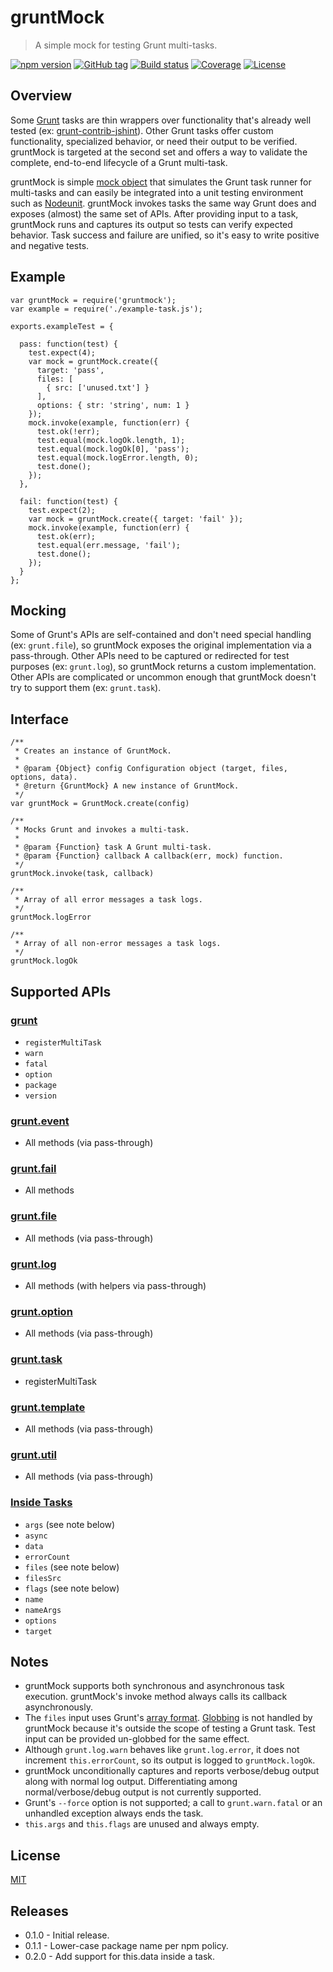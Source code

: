 # gruntMock

> A simple mock for testing Grunt multi-tasks.

[![npm version][npm-image]][npm-url]
[![GitHub tag][github-tag-image]][github-tag-url]
[![Build status][travis-image]][travis-url]
[![Coverage][coveralls-image]][coveralls-url]
[![License][license-image]][license-url]

## Overview

Some [Grunt](http://gruntjs.com/) tasks are thin wrappers over functionality that's already well tested (ex: [grunt-contrib-jshint](https://www.npmjs.org/package/grunt-contrib-jshint)). Other Grunt tasks offer custom functionality, specialized behavior, or need their output to be verified. gruntMock is targeted at the second set and offers a way to validate the complete, end-to-end lifecycle of a Grunt multi-task.

gruntMock is simple [mock object](http://en.wikipedia.org/wiki/Mock_object) that simulates the Grunt task runner for multi-tasks and can easily be integrated into a unit testing environment such as [Nodeunit](https://www.npmjs.org/package/nodeunit). gruntMock invokes tasks the same way Grunt does and exposes (almost) the same set of APIs. After providing input to a task, gruntMock runs and captures its output so tests can verify expected behavior. Task success and failure are unified, so it's easy to write positive and negative tests.

## Example

```
var gruntMock = require('gruntmock');
var example = require('./example-task.js');

exports.exampleTest = {

  pass: function(test) {
    test.expect(4);
    var mock = gruntMock.create({
      target: 'pass',
      files: [
        { src: ['unused.txt'] }
      ],
      options: { str: 'string', num: 1 }
    });
    mock.invoke(example, function(err) {
      test.ok(!err);
      test.equal(mock.logOk.length, 1);
      test.equal(mock.logOk[0], 'pass');
      test.equal(mock.logError.length, 0);
      test.done();
    });
  },

  fail: function(test) {
    test.expect(2);
    var mock = gruntMock.create({ target: 'fail' });
    mock.invoke(example, function(err) {
      test.ok(err);
      test.equal(err.message, 'fail');
      test.done();
    });
  }
};
```

## Mocking

Some of Grunt's APIs are self-contained and don't need special handling (ex: `grunt.file`), so gruntMock exposes the original implementation via a pass-through. Other APIs need to be captured or redirected for test purposes (ex: `grunt.log`), so gruntMock returns a custom implementation. Other APIs are complicated or uncommon enough that gruntMock doesn't try to support them (ex: `grunt.task`).

## Interface

```
/**
 * Creates an instance of GruntMock.
 *
 * @param {Object} config Configuration object (target, files, options, data).
 * @return {GruntMock} A new instance of GruntMock.
 */
var gruntMock = GruntMock.create(config)

/**
 * Mocks Grunt and invokes a multi-task.
 *
 * @param {Function} task A Grunt multi-task.
 * @param {Function} callback A callback(err, mock) function.
 */
gruntMock.invoke(task, callback)

/**
 * Array of all error messages a task logs.
 */
gruntMock.logError

/**
 * Array of all non-error messages a task logs.
 */
gruntMock.logOk
```

## Supported APIs

### [grunt](http://gruntjs.com/api/grunt)
* `registerMultiTask`
* `warn`
* `fatal`
* `option`
* `package`
* `version`

### [grunt.event](http://gruntjs.com/api/grunt.event)

* All methods (via pass-through)

### [grunt.fail](http://gruntjs.com/api/grunt.fail)

* All methods

### [grunt.file](http://gruntjs.com/api/grunt.file)

* All methods (via pass-through)

### [grunt.log](http://gruntjs.com/api/grunt.log)

* All methods (with helpers via pass-through)

### [grunt.option](http://gruntjs.com/api/grunt.option)

* All methods (via pass-through)

### [grunt.task](http://gruntjs.com/api/grunt.task)

* registerMultiTask

### [grunt.template](http://gruntjs.com/api/grunt.template)

* All methods (via pass-through)

### [grunt.util](http://gruntjs.com/api/grunt.util)

* All methods (via pass-through)

### [Inside Tasks](http://gruntjs.com/api/inside-tasks)

* `args` (see note below)
* `async`
* `data`
* `errorCount`
* `files` (see note below)
* `filesSrc`
* `flags` (see note below)
* `name`
* `nameArgs`
* `options`
* `target`

## Notes

* gruntMock supports both synchronous and asynchronous task execution. gruntMock's invoke method always calls its callback asynchronously.
* The `files` input uses Grunt's [array format](http://gruntjs.com/configuring-tasks#files-array-format). [Globbing](http://gruntjs.com/configuring-tasks#globbing-patterns) is not handled by gruntMock because it's outside the scope of testing a Grunt task. Test input can be provided un-globbed for the same effect.
* Although `grunt.log.warn` behaves like `grunt.log.error`, it does not increment `this.errorCount`, so its output is logged to `gruntMock.logOk`.
* gruntMock unconditionally captures and reports verbose/debug output along with normal log output. Differentiating among normal/verbose/debug output is not currently supported.
* Grunt's `--force` option is not supported; a call to `grunt.warn.fatal` or an unhandled exception always ends the task.
* `this.args` and `this.flags` are unused and always empty.

## License

[MIT](LICENSE)

## Releases

* 0.1.0 - Initial release.
* 0.1.1 - Lower-case package name per npm policy.
* 0.2.0 - Add support for this.data inside a task.

[npm-image]: https://img.shields.io/npm/v/gruntmock.svg
[npm-url]: https://www.npmjs.com/package/gruntmock
[github-tag-image]: https://img.shields.io/github/tag/DavidAnson/gruntMock.svg
[github-tag-url]: https://github.com/DavidAnson/gruntMock
[travis-image]: https://img.shields.io/travis/DavidAnson/gruntMock.svg
[travis-url]: https://travis-ci.org/DavidAnson/gruntMock
[coveralls-image]: https://img.shields.io/coveralls/DavidAnson/gruntMock.svg
[coveralls-url]: https://coveralls.io/r/DavidAnson/gruntMock
[license-image]: https://img.shields.io/npm/l/gruntmock.svg
[license-url]: http://opensource.org/licenses/MIT
